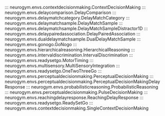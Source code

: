 ::: neurogym.envs.contextdecisionmaking.ContextDecisionMaking
::: neurogym.envs.delaycomparison.DelayComparison
::: neurogym.envs.delaymatchcategory.DelayMatchCategory
::: neurogym.envs.delaymatchsample.DelayMatchSample
::: neurogym.envs.delaymatchsample.DelayMatchSampleDistractor1D
::: neurogym.envs.delaypairedassociation.DelayPairedAssociation
::: neurogym.envs.dualdelaymatchsample.DualDelayMatchSample
::: neurogym.envs.gonogo.GoNogo
::: neurogym.envs.hierarchicalreasoning.HierarchicalReasoning
::: neurogym.envs.intervaldiscrimination.IntervalDiscrimination
::: neurogym.envs.readysetgo.MotorTiming
::: neurogym.envs.multisensory.MultiSensoryIntegration
::: neurogym.envs.readysetgo.OneTwoThreeGo
::: neurogym.envs.perceptualdecisionmaking.PerceptualDecisionMaking
::: neurogym.envs.perceptualdecisionmaking.PerceptualDecisionMakingDelayResponse
::: neurogym.envs.probabilisticreasoning.ProbabilisticReasoning
::: neurogym.envs.perceptualdecisionmaking.PulseDecisionMaking
::: neurogym.envs.reachingdelayresponse.ReachingDelayResponse
::: neurogym.envs.readysetgo.ReadySetGo
::: neurogym.envs.contextdecisionmaking.SingleContextDecisionMaking
